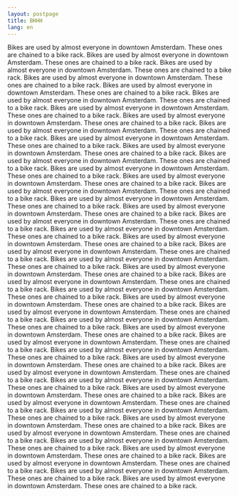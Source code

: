 ```yaml
---
layout: postpage
title: BHHH
lang: en
---
```

Bikes are used by almost everyone in downtown Amsterdam. These ones are chained to a bike rack.
Bikes are used by almost everyone in downtown Amsterdam. These ones are chained to a bike rack.
Bikes are used by almost everyone in downtown Amsterdam. These ones are chained to a bike rack.
Bikes are used by almost everyone in downtown Amsterdam. These ones are chained to a bike rack.
Bikes are used by almost everyone in downtown Amsterdam. These ones are chained to a bike rack.
Bikes are used by almost everyone in downtown Amsterdam. These ones are chained to a bike rack.
Bikes are used by almost everyone in downtown Amsterdam. These ones are chained to a bike rack.
Bikes are used by almost everyone in downtown Amsterdam. These ones are chained to a bike rack.
Bikes are used by almost everyone in downtown Amsterdam. These ones are chained to a bike rack.
Bikes are used by almost everyone in downtown Amsterdam. These ones are chained to a bike rack.
Bikes are used by almost everyone in downtown Amsterdam. These ones are chained to a bike rack.
Bikes are used by almost everyone in downtown Amsterdam. These ones are chained to a bike rack.
Bikes are used by almost everyone in downtown Amsterdam. These ones are chained to a bike rack.
Bikes are used by almost everyone in downtown Amsterdam. These ones are chained to a bike rack.
Bikes are used by almost everyone in downtown Amsterdam. These ones are chained to a bike rack.
Bikes are used by almost everyone in downtown Amsterdam. These ones are chained to a bike rack.
Bikes are used by almost everyone in downtown Amsterdam. These ones are chained to a bike rack.
Bikes are used by almost everyone in downtown Amsterdam. These ones are chained to a bike rack.
Bikes are used by almost everyone in downtown Amsterdam. These ones are chained to a bike rack.
Bikes are used by almost everyone in downtown Amsterdam. These ones are chained to a bike rack.
Bikes are used by almost everyone in downtown Amsterdam. These ones are chained to a bike rack.
Bikes are used by almost everyone in downtown Amsterdam. These ones are chained to a bike rack.
Bikes are used by almost everyone in downtown Amsterdam. These ones are chained to a bike rack.
Bikes are used by almost everyone in downtown Amsterdam. These ones are chained to a bike rack.
Bikes are used by almost everyone in downtown Amsterdam. These ones are chained to a bike rack.
Bikes are used by almost everyone in downtown Amsterdam. These ones are chained to a bike rack.
Bikes are used by almost everyone in downtown Amsterdam. These ones are chained to a bike rack.
Bikes are used by almost everyone in downtown Amsterdam. These ones are chained to a bike rack.
Bikes are used by almost everyone in downtown Amsterdam. These ones are chained to a bike rack.
Bikes are used by almost everyone in downtown Amsterdam. These ones are chained to a bike rack.
Bikes are used by almost everyone in downtown Amsterdam. These ones are chained to a bike rack.
Bikes are used by almost everyone in downtown Amsterdam. These ones are chained to a bike rack.
Bikes are used by almost everyone in downtown Amsterdam. These ones are chained to a bike rack.
Bikes are used by almost everyone in downtown Amsterdam. These ones are chained to a bike rack.
Bikes are used by almost everyone in downtown Amsterdam. These ones are chained to a bike rack.
Bikes are used by almost everyone in downtown Amsterdam. These ones are chained to a bike rack.
Bikes are used by almost everyone in downtown Amsterdam. These ones are chained to a bike rack.
Bikes are used by almost everyone in downtown Amsterdam. These ones are chained to a bike rack.
Bikes are used by almost everyone in downtown Amsterdam. These ones are chained to a bike rack.
Bikes are used by almost everyone in downtown Amsterdam. These ones are chained to a bike rack.
Bikes are used by almost everyone in downtown Amsterdam. These ones are chained to a bike rack.
Bikes are used by almost everyone in downtown Amsterdam. These ones are chained to a bike rack.
Bikes are used by almost everyone in downtown Amsterdam. These ones are chained to a bike rack.
Bikes are used by almost everyone in downtown Amsterdam. These ones are chained to a bike rack.